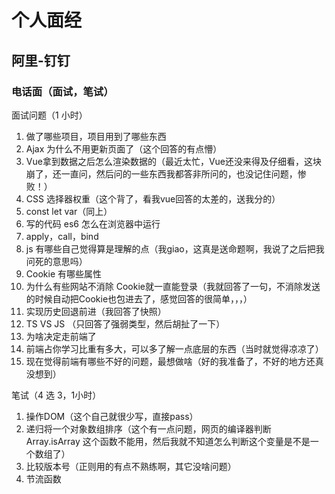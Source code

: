 # 个人面经

## 阿里-钉钉

### 电话面（面试，笔试）

面试问题（1 小时）

1. 做了哪些项目，项目用到了哪些东西
2. Ajax 为什么不用更新页面了（这个回答的有点懵）
3. Vue拿到数据之后怎么渲染数据的（最近太忙，Vue还没来得及仔细看，这块崩了，还一直问，然后问的一些东西我都答非所问的，也没记住问题，惨败！）
4. CSS 选择器权重（这个背了，看我vue回答的太差的，送我分的）
5. const let var（同上）
6. 写的代码 es6 怎么在浏览器中运行
7. apply，call，bind
8. js 有哪些自己觉得算是理解的点（我giao，这真是送命题啊，我说了之后把我问死的意思吗）
9. Cookie 有哪些属性
10. 为什么有些网站不消除 Cookie就一直能登录（我就回答了一句，不消除发送的时候自动把Cookie也包进去了，感觉回答的很简单，，，）
11. 实现历史回退前进（我回答了快照）
12. TS VS JS （只回答了强弱类型，然后胡扯了一下）
13. 为啥决定走前端了
14. 前端占你学习比重有多大，可以多了解一点底层的东西（当时就觉得凉凉了）
15. 现在觉得前端有哪些不好的问题，最想做啥（好的我准备了，不好的地方还真没想到）

笔试（4 选 3，1小时）

1. 操作DOM（这个自己就很少写，直接pass）
2. 递归将一个对象数组排序（这个有一点问题，网页的编译器判断 Array.isArray 这个函数不能用，然后我就不知道怎么判断这个变量是不是一个数组了）
3. 比较版本号（正则用的有点不熟练啊，其它没啥问题）
4. 节流函数